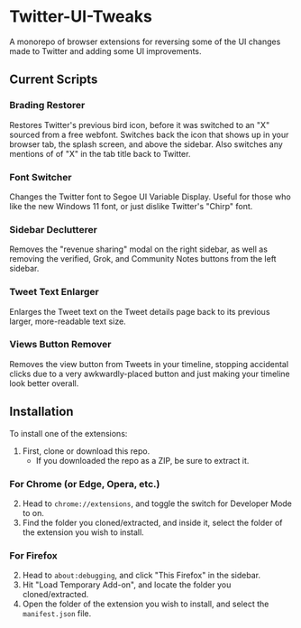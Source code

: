 # Twitter-UI-Tweaks
A monorepo of browser extensions for reversing some of the UI changes made to Twitter and adding some UI improvements.

## Current Scripts

### Brading Restorer
Restores Twitter's previous bird icon, before it was switched to an "X" sourced from a free webfont. Switches back the icon that shows up in your browser tab, the splash screen, and above the sidebar. Also switches any mentions of of "X" in the tab title back to Twitter.

### Font Switcher
Changes the Twitter font to Segoe UI Variable Display. Useful for those who like the new Windows 11 font, or just dislike Twitter's "Chirp" font.

### Sidebar Declutterer
Removes the "revenue sharing" modal on the right sidebar, as well as removing the verified, Grok, and Community Notes buttons from the left sidebar.

### Tweet Text Enlarger
Enlarges the Tweet text on the Tweet details page back to its previous larger, more-readable text size.

### Views Button Remover
Removes the view button from Tweets in your timeline, stopping accidental clicks due to a very awkwardly-placed button and just making your timeline look better overall.

## Installation
To install one of the extensions:
1. First, clone or download this repo.
    - If you downloaded the repo as a ZIP, be sure to extract it.
### For Chrome (or Edge, Opera, etc.)
2. Head to `chrome://extensions`, and toggle the switch for Developer Mode to on.
3. Find the folder you cloned/extracted, and inside it, select the folder of the extension you wish to install.
### For Firefox
2. Head to `about:debugging`, and click "This Firefox" in the sidebar.
3. Hit "Load Temporary Add-on", and locate the folder you cloned/extracted.
4. Open the folder of the extension you wish to install, and select the `manifest.json` file.
